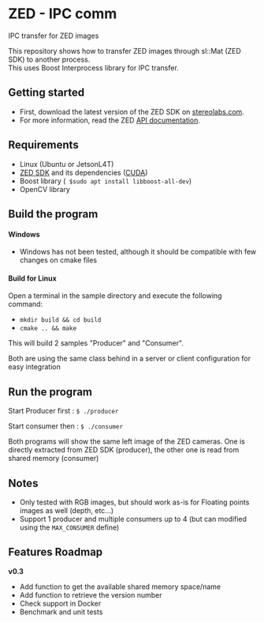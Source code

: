 # ZED - IPC comm
IPC transfer for ZED images 


This repository shows how to transfer ZED images through sl::Mat (ZED SDK) to another process.</br>
This uses Boost Interprocess library for IPC transfer. 


## Getting started

- First, download the latest version of the ZED SDK on [stereolabs.com](https://www.stereolabs.com).
- For more information, read the ZED [API documentation](https://www.stereolabs.com/developers/documentation/API/).


## Requirements 
- Linux (Ubuntu or JetsonL4T)
- [ZED SDK](https://www.stereolabs.com/developers/) and its dependencies ([CUDA](https://developer.nvidia.com/cuda-downloads))
- Boost library (` $sudo apt install libboost-all-dev`)
- OpenCV library


## Build the program

#### Windows
- Windows has not been tested, although it should be compatible with few changes on cmake files


#### Build for Linux

Open a terminal in the sample directory and execute the following command:

- `mkdir build && cd build` <br/>
- `cmake .. && make`<br/>

This will build 2 samples "Producer" and "Consumer". 

Both are using the same class behind in a server or client configuration for easy integration

## Run the program

Start Producer first : 
`$ ./producer`
<br/>

Start consumer then : 
`$ ./consumer`
<br/>

Both programs will show the same left image of the ZED cameras. One is directly extracted from ZED SDK (producer), the other one is read from shared memory (consumer)


## Notes
- Only tested with RGB images, but should work as-is for Floating points images as well (depth, etc...)<br/>
- Support 1 producer and multiple consumers up to 4 (but can modified using the `MAX_CONSUMER` define) <br/>


## Features Roadmap

<b>v0.3</b> <br/>
- Add function to get the available shared memory space/name
- Add function to retrieve the version number
- Check support in Docker
- Benchmark and unit tests

 


